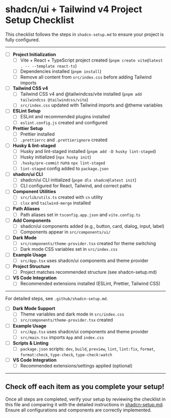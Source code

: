 # shadcn/ui + Tailwind v4 Project Setup Checklist

This checklist follows the steps in `shadcn-setup.md` to ensure your project is fully configured.

---

- [ ] **Project Initialization**
  - [ ] Vite + React + TypeScript project created (`pnpm create vite@latest . -- --template react-ts`)
  - [ ] Dependencies installed (`pnpm install`)
  - [ ] Remove all content from `src/index.css` before adding Tailwind imports

- [ ] **Tailwind CSS v4**
  - [ ] Tailwind CSS v4 and @tailwindcss/vite installed (`pnpm add tailwindcss @tailwindcss/vite`)
  - [ ] `src/index.css` updated with Tailwind imports and @theme variables

- [ ] **ESLint Setup**
  - [ ] ESLint and recommended plugins installed
  - [ ] `eslint.config.js` created and configured

- [ ] **Prettier Setup**
  - [ ] Prettier installed
  - [ ] `.prettierrc` and `.prettierignore` created

- [ ] **Husky & lint-staged**
  - [ ] Husky and lint-staged installed (`pnpm add -D husky lint-staged`)
  - [ ] Husky initialized (`npx husky init`)
  - [ ] `.husky/pre-commit` runs `npx lint-staged`
  - [ ] `lint-staged` config added to `package.json`

- [ ] **shadcn/ui CLI**
  - [ ] shadcn/ui CLI initialized (`pnpm dlx shadcn@latest init`)
  - [ ] CLI configured for React, Tailwind, and correct paths

- [ ] **Component Utilities**
  - [ ] `src/lib/utils.ts` created with `cn` utility
  - [ ] `clsx` and `tailwind-merge` installed

- [ ] **Path Aliases**
  - [ ] Path aliases set in `tsconfig.app.json` and `vite.config.ts`

- [ ] **Add Components**
  - [ ] shadcn/ui components added (e.g., button, card, dialog, input, label)
  - [ ] Components appear in `src/components/ui/`

- [ ] **Dark Mode**
  - [ ] `src/components/theme-provider.tsx` created for theme switching
  - [ ] Dark mode CSS variables set in `src/index.css`

- [ ] **Example Usage**
  - [ ] `src/App.tsx` uses shadcn/ui components and theme provider

- [ ] **Project Structure**
  - [ ] Project matches recommended structure (see shadcn-setup.md)

- [ ] **VS Code Integration**
  - [ ] Recommended extensions installed (ESLint, Prettier, Tailwind CSS)

---

For detailed steps, see `.github/shadcn-setup.md`.

- [ ] **Dark Mode Support**
  - [ ] Theme variables and dark mode in `src/index.css`
  - [ ] `src/components/theme-provider.tsx` created

- [ ] **Example Usage**
  - [ ] `src/App.tsx` uses shadcn/ui components and theme provider
  - [ ] `src/main.tsx` imports `App` and `index.css`

- [ ] **Scripts & Linting**
  - [ ] `package.json` scripts: `dev`, `build`, `preview`, `lint`, `lint:fix`, `format`, `format:check`, `type-check`, `type-check:watch`

- [ ] **VS Code Integration**
  - [ ] Recommended extensions/settings applied (optional)

---

## Check off each item as you complete your setup!

Once all steps are completed, verify your setup by reviewing the checklist in this file and comparing it with the detailed instructions in [shadcn-setup.md](./shadcn-setup.md). Ensure all configurations and components are correctly implemented.
